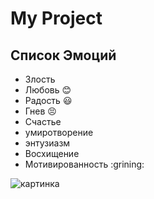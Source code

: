 # My Project
## Список Эмоций
* Злость
* Любовь :blush:
* Радость :smiley:
* Гнев :persevere:
* Счастье
* умиротворение
* энтузиазм
* Восхищение
* Мотивированность :grining:


![картинка](https://illustrators.ru/uploads/product/image/15592/2022-01-13_09-24-48.png)

